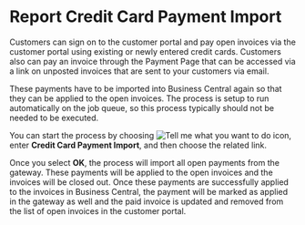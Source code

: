 # Report Credit Card Payment Import

Customers can sign on to the customer portal and pay open invoices via the customer portal using existing or newly entered credit cards. Customers also can pay an invoice through the Payment Page that can be accessed via a link on unposted invoices that are sent to your customers via email.

These payments have to be imported into Business Central again so that they can be applied to the open invoices.  The process is setup to run automatically on the job queue, so this process typically should not be needed to be executed.

You can start the process by choosing ![Tell me what you want to do](/images/magnifying-glass.gif) icon, enter **Credit Card Payment Import**, and then choose the related link.

Once you select **OK**, the process will import all open payments from the gateway. These payments will be applied to the open invoices and the invoices will be closed out. Once these payments are successfully applied to the invoices in Business Central, the payment will be marked as applied in the gateway as well and the paid invoice is updated and removed from the list of open invoices in the customer portal.
